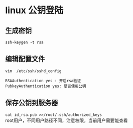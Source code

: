 # linux 公钥登陆


## 生成密钥
`ssh-keygen -t rsa`

## 编辑配置文件
`vim  /etc/ssh/sshd_config`

```config
RSAAuthentication yes : 开启rsa验证
PubkeyAuthentication yes: 是否使用公钥
```

## 保存公钥到服务器
`cat id_rsa.pub >>/root/.ssh/authorized_keys`   
root用户，不同用户路径不同，注意权限，当前用户需要能查看
